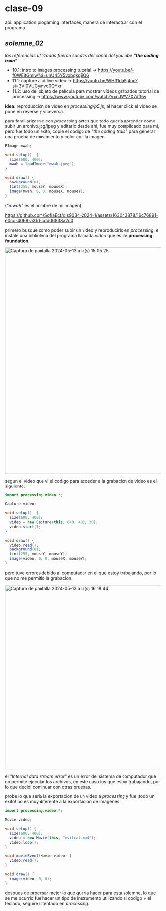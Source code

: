 # clase-09

api: application progaming interfaces, manera de interactuar con el programa.

## _solemne_02_

_las referencias utilizadas fueron sacdas del canal del youtube_ **_"the coding train"_**

- 10.1: intro to images processing tutorial → <https://youtu.be/-f0WEitGmiw?si=unU45Y5vxbqkgBQ6>
- 11.1: capture and live video → <https://youtu.be/WH31daSj4nc?si=3VI0VUCymvq0QYxr>
- 11.2: uso del objeto de película para mostrar vídeos grabados tutorial de processing → <https://www.youtube.com/watch?v=nJWV7X7df9w>

**idea**: reproduccion de video en _processing/p5.js_, al hacer click el video se pone en reverse y viceversa.

para familiarizarme con _processing_ antes que todo queria aprender como subir un archivo.jpg/jpeg y editarlo desde ahi, fue muy complicado para mi, pero fue todo un exito, copie el codigo de _"the coding train"_ para generar una prueba de movimiento y color con la imagen.

```java
PImage mwah;

void setup()  {
  size(600, 400);
  mwah = loadImage("mwah.jpeg");
}

void draw() {
  background(0);
  tint(255, mouseY, mouseX);
  image(mwah, 0, 0, mouseX, mouseY);
}
```

(_"mwah"_ es el nombre de mi imagen)

<https://github.com/SofiaEct/dis9034-2024-1/assets/163043878/16c76891-e0cc-4069-a31d-cdd06838a2c0>

primero busque como poder subir un video y reproducirlo en _processing_, e instale una biblioteca del programa llamada _video_ que es de **processing foundation**.

<img width="730" alt="Captura de pantalla 2024-05-13 a la(s) 15 05 25" src="https://github.com/SofiaEct/dis9034-2024-1/assets/163043878/b97c9002-79c7-4b0f-bc26-6854f25aaea7">

segun el video que vi el codigo para acceder a la grabacion de video es el siguiente:

```java
import processing.video.*;

Capture video;

void setup()  {
  size(600, 400);
  video = new Capture(this, 640, 480, 30);
  video.start();
}

void draw() {
  video.read();
  background(0);
  tint(255, mouseY, mouseY);
  image(video, 0, 0, mouseX, mouseY);
}
```

pero tuve errores debido al computador en el que estoy trabajando, por lo que no me permitio la grabacion.

<img width="594" alt="Captura de pantalla 2024-05-13 a la(s) 16 18 44" src="https://github.com/SofiaEct/dis9034-2024-1/assets/163043878/b04803be-858e-4136-b6f6-4c1712c20c07">

el _"Internal data stream error"_ es un error del sistema de computador que no permite ejecutar los archivos, en este caso los que estoy trabajando, por lo que decidi continuar con otras pruebas.

probe lo que seria la exportacion de un video a _processing_ y fue ¡todo un exito! no es muy diferente a la exportacion de imagenes.

```java
import processing.video.*;

Movie video;

void setup() {
  size(600, 400);
  video = new Movie(this, "evilcat.mp4");
  video.loop();
}

void movieEvent(Movie video) {
  video.read();
}

void draw() {
  image(video, 0, 0);
}
```

despues de procesar mejor lo que queria hacer para esta solemne, lo que se me ocurrio fue hacer un tipo de instrumento utilizando el codigo + el teclado, seguire intentado en _processing_.
